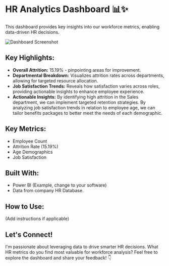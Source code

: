 # HR Analytics Dashboard 📊✨

This dashboard provides key insights into our workforce metrics, enabling data-driven HR decisions.

![Dashboard Screenshot](your-screenshot-or-gif-link.png)

## Key Highlights:

* **Overall Attrition:** 15.19% - pinpointing areas for improvement.
* **Departmental Breakdown:** Visualizes attrition rates across departments, allowing for targeted resource allocation.
* **Job Satisfaction Trends:** Reveals how satisfaction varies across roles, providing actionable insights to enhance employee experience.
* **Actionable Insights:** By identifying high attrition in the Sales department, we can implement targeted retention strategies. By analyzing job satisfaction trends in relation to employee age, we can tailor benefits packages to better meet the needs of each demographic.

## Key Metrics:

* Employee Count
* Attrition Rate (15.19%)
* Age Demographics
* Job Satisfaction

## Built With:

* Power BI (Example, change to your software)
* Data from company HR Database.

## How to Use:

(Add instructions if applicable)

## Let's Connect!

I'm passionate about leveraging data to drive smarter HR decisions. What HR metrics do you find most valuable for workforce analysis? Feel free to explore the dashboard and share your feedback! 👇
